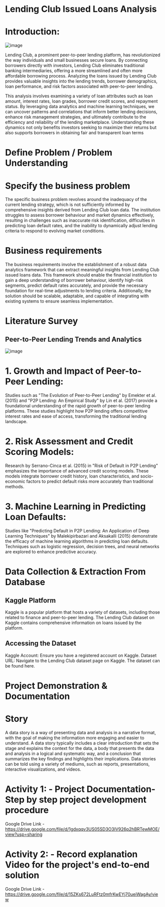 # Lending Club Issued Loans Analysis
# Introduction:

![image](https://github.com/mukeshkumarsoni4/LendingClub-Issued-Loans-Analysis/assets/91667434/55de61ed-d9d0-4dc7-9f5b-b457f54bf872)

Lending Club, a prominent peer-to-peer lending platform, has revolutionized the way individuals and small businesses secure loans. By connecting borrowers directly with investors, Lending Club eliminates traditional banking intermediaries, offering a more streamlined and often more affordable borrowing process. Analyzing the loans issued by Lending Club provides valuable insights into the lending trends, borrower demographics, loan performance, and risk factors associated with peer-to-peer lending.

This analysis involves examining a variety of loan attributes such as loan amount, interest rates, loan grades, borrower credit scores, and repayment status. By leveraging data analytics and machine learning techniques, we can uncover patterns and correlations that inform better lending decisions, enhance risk management strategies, and ultimately contribute to the efficiency and reliability of the lending marketplace. Understanding these dynamics not only benefits investors seeking to maximize their returns but also supports borrowers in obtaining fair and transparent loan terms

# Define Problem / Problem Understanding
# Specify the business problem
The specific business problem revolves around the inadequacy of the current lending strategy, which is not sufficiently informed by comprehensive insights derived from Lending Club loan data. The institution struggles to assess borrower behaviour and market dynamics effectively, resulting in challenges such as inaccurate risk identification, difficulties in predicting loan default rates, and the inability to dynamically adjust lending criteria to respond to evolving market conditions.

# Business requirements
The business requirements involve the establishment of a robust data analytics framework that can extract meaningful insights from Lending Club issued loans data. This framework should enable the financial institution to gain a deep understanding of borrower behaviour, identify high-risk segments, predict default rates accurately, and provide the necessary foundation for real-time adjustments to lending criteria. Additionally, the solution should be scalable, adaptable, and capable of integrating with existing systems to ensure seamless implementation.

# Literature Survey
## Peer-to-Peer Lending Trends and Analytics
![image](https://encrypted-tbn0.gstatic.com/images?q=tbn:ANd9GcSiEL3QpoShPt0v_2AvbJkqJIrM2mN9UO9orQ&s)

# 1. Growth and Impact of Peer-to-Peer Lending:
Studies such as "The Evolution of Peer-to-Peer Lending" by Emekter et al. (2015) and "P2P Lending: An Empirical Study" by Lin et al. (2017) provide a foundational understanding of the rapid growth of peer-to-peer lending platforms. These studies highlight how P2P lending offers competitive interest rates and ease of access, transforming the traditional lending landscape.
 
# 2. Risk Assessment and Credit Scoring Models:
Research by Serrano-Cinca et al. (2015) in "Risk of Default in P2P Lending" emphasizes the importance of advanced credit scoring models. These models integrate borrower credit history, loan characteristics, and socio-economic factors to predict default risks more accurately than traditional methods.
 
# 3. Machine Learning in Predicting Loan Defaults:
Studies like "Predicting Default in P2P Lending: An Application of Deep Learning Techniques" by Malekipirbazari and Aksakalli (2015) demonstrate the efficacy of machine learning algorithms in predicting loan defaults. Techniques such as logistic regression, decision trees, and neural networks are explored to enhance predictive accuracy.

# Data Collection & Extraction From Database
## Kaggle Platform
Kaggle is a popular platform that hosts a variety of datasets, including those related to finance and peer-to-peer lending. The Lending Club dataset on Kaggle contains comprehensive information on loans issued by the platform.

## Accessing the Dataset
Kaggle Account: Ensure you have a registered account on Kaggle.
Dataset URL: Navigate to the Lending Club dataset page on Kaggle. The dataset can be found here.

# Project Demonstration & Documentation
# Story
A data story is a way of presenting data and analysis in a narrative format, with the goal of making the information more engaging and easier to understand. A data story typically includes a clear introduction that sets the stage and explains the context for the data, a body that presents the data and analysis in a logical and systematic way, and a conclusion that summarizes the key findings and highlights their implications. Data stories can be told using a variety of mediums, such as reports, presentations, interactive visualizations, and videos.

# Activity 1: - Project Documentation-Step by step project development procedure
Google Drive Link - https://drive.google.com/file/d/1gdxqqv3US05SD3O3IV926p2hBRTewMOE/view?usp=sharing

# Activity 2: - Record explanation Video for the project's end-to-end solution
Google Drive Link - https://drive.google.com/file/d/15ZKs672LuRFtz0mfrKwEYj70ueiWagAy/view




















































